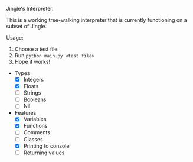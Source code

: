 Jingle's Interpreter.

This is a working tree-walking interpreter that is currently functioning on a subset of Jingle.

Usage:

1. Choose a test file
2. Run `python main.py <test file>`
3. Hope it works!

- Types
  - [x] Integers
  - [x] Floats
  - [ ] Strings
  - [ ] Booleans
  - [ ] Nil
- Features
  - [x] Variables
  - [x] Functions
  - [ ] Comments
  - [ ] Classes
  - [x] Printing to console
  - [ ] Returning values

